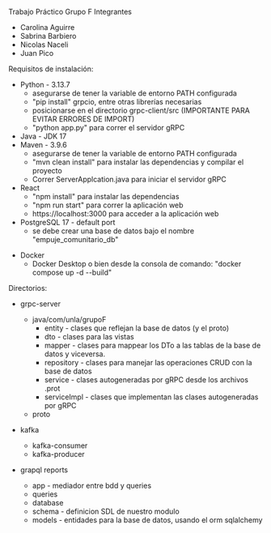 Trabajo Práctico
Grupo F
Integrantes
+ Carolina Aguirre
+ Sabrina Barbiero
+ Nicolas Naceli
+ Juan Pico


Requisitos de instalación:
+ Python - 3.13.7
  * asegurarse de tener la variable de entorno PATH configurada
  * "pip install" grpcio, entre otras librerías necesarias
  * posicionarse en el directorio grpc-client/src (IMPORTANTE PARA EVITAR ERRORES DE IMPORT)
  * "python app.py" para correr el servidor gRPC
+ Java - JDK 17
+ Maven - 3.9.6
  * asegurarse de tener la variable de entorno PATH configurada
  * "mvn clean install" para instalar las dependencias y compilar el proyecto
  * Correr ServerApplcation.java para iniciar el servidor gRPC
+ React
    * "npm install" para instalar las dependencias
    * "npm run start" para correr la aplicación web
    * https://localhost:3000 para acceder a la aplicación web
+ PostgreSQL 17 - default port 
   * se debe crear una base de datos bajo el nombre "empuje_comunitario_db"
* Docker
  * Docker Desktop o bien desde la consola de comando: "docker compose up -d --build"


Directorios:
+ grpc-server
  + java/com/unla/grupoF
    + entity - clases que reflejan la base de datos (y el proto)
    + dto - clases para las vistas
    + mapper - clases para mappear los DTo a las tablas de la base de datos y viceversa.
    + repository - clases para manejar las operaciones CRUD con la base de datos
    + service - clases autogeneradas por gRPC desde los archivos .prot
    + serviceImpl - clases que implementan las clases autogeneradas por gRPC
  + proto
  
+ kafka
    + kafka-consumer
    + kafka-producer

+ grapql reports
  + app - mediador entre bdd y queries
  + queries
  + database
  + schema - definicion SDL de nuestro modulo
  + models - entidades para la base de datos, usando el orm sqlalchemy